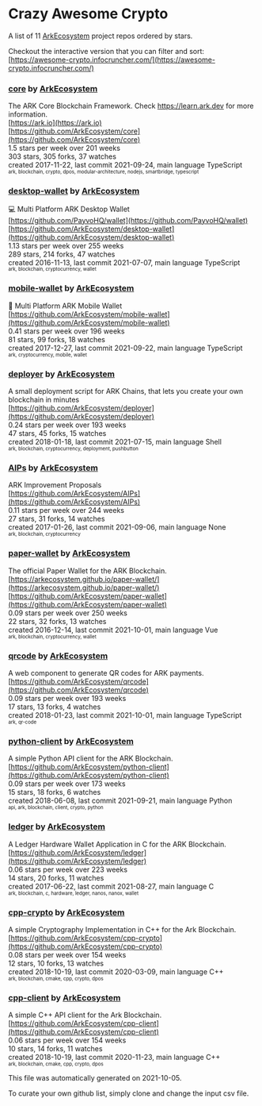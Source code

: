 # Crazy Awesome Crypto
A list of 11 [ArkEcosystem](https://github.com/ArkEcosystem) project repos ordered by stars.  

Checkout the interactive version that you can filter and sort: 
[https://awesome-crypto.infocruncher.com/](https://awesome-crypto.infocruncher.com/)  


### [core](https://github.com/ArkEcosystem/core) by [ArkEcosystem](https://github.com/ArkEcosystem)  
The ARK Core Blockchain Framework. Check https://learn.ark.dev for more information.  
[https://ark.io](https://ark.io)  
[https://github.com/ArkEcosystem/core](https://github.com/ArkEcosystem/core)  
1.5 stars per week over 201 weeks  
303 stars, 305 forks, 37 watches  
created 2017-11-22, last commit 2021-09-24, main language TypeScript  
<sub><sup>ark, blockchain, crypto, dpos, modular-architecture, nodejs, smartbridge, typescript</sup></sub>


### [desktop-wallet](https://github.com/ArkEcosystem/desktop-wallet) by [ArkEcosystem](https://github.com/ArkEcosystem)  
:computer: Multi Platform ARK Desktop Wallet  
[https://github.com/PayvoHQ/wallet](https://github.com/PayvoHQ/wallet)  
[https://github.com/ArkEcosystem/desktop-wallet](https://github.com/ArkEcosystem/desktop-wallet)  
1.13 stars per week over 255 weeks  
289 stars, 214 forks, 47 watches  
created 2016-11-13, last commit 2021-07-07, main language TypeScript  
<sub><sup>ark, blockchain, cryptocurrency, wallet</sup></sub>


### [mobile-wallet](https://github.com/ArkEcosystem/mobile-wallet) by [ArkEcosystem](https://github.com/ArkEcosystem)  
📲 Multi Platform ARK Mobile Wallet  
[https://github.com/ArkEcosystem/mobile-wallet](https://github.com/ArkEcosystem/mobile-wallet)  
0.41 stars per week over 196 weeks  
81 stars, 99 forks, 18 watches  
created 2017-12-27, last commit 2021-09-22, main language TypeScript  
<sub><sup>ark, cryptocurrency, mobile, wallet</sup></sub>


### [deployer](https://github.com/ArkEcosystem/deployer) by [ArkEcosystem](https://github.com/ArkEcosystem)  
A small deployment script for ARK Chains, that lets you create your own blockchain in minutes  
[https://github.com/ArkEcosystem/deployer](https://github.com/ArkEcosystem/deployer)  
0.24 stars per week over 193 weeks  
47 stars, 45 forks, 15 watches  
created 2018-01-18, last commit 2021-07-15, main language Shell  
<sub><sup>ark, blockchain, cryptocurrency, deployment, pushbutton</sup></sub>


### [AIPs](https://github.com/ArkEcosystem/AIPs) by [ArkEcosystem](https://github.com/ArkEcosystem)  
ARK Improvement Proposals  
[https://github.com/ArkEcosystem/AIPs](https://github.com/ArkEcosystem/AIPs)  
0.11 stars per week over 244 weeks  
27 stars, 31 forks, 14 watches  
created 2017-01-26, last commit 2021-09-06, main language None  
<sub><sup>ark, blockchain, cryptocurrency</sup></sub>


### [paper-wallet](https://github.com/ArkEcosystem/paper-wallet) by [ArkEcosystem](https://github.com/ArkEcosystem)  
The official Paper Wallet for the ARK Blockchain.  
[https://arkecosystem.github.io/paper-wallet/](https://arkecosystem.github.io/paper-wallet/)  
[https://github.com/ArkEcosystem/paper-wallet](https://github.com/ArkEcosystem/paper-wallet)  
0.09 stars per week over 250 weeks  
22 stars, 32 forks, 13 watches  
created 2016-12-14, last commit 2021-10-01, main language Vue  
<sub><sup>ark, blockchain, cryptocurrency, wallet</sup></sub>


### [qrcode](https://github.com/ArkEcosystem/qrcode) by [ArkEcosystem](https://github.com/ArkEcosystem)  
A web component to generate QR codes for ARK payments.  
[https://github.com/ArkEcosystem/qrcode](https://github.com/ArkEcosystem/qrcode)  
0.09 stars per week over 193 weeks  
17 stars, 13 forks, 4 watches  
created 2018-01-23, last commit 2021-10-01, main language TypeScript  
<sub><sup>ark, qr-code</sup></sub>


### [python-client](https://github.com/ArkEcosystem/python-client) by [ArkEcosystem](https://github.com/ArkEcosystem)  
A simple Python API client for the ARK Blockchain.  
[https://github.com/ArkEcosystem/python-client](https://github.com/ArkEcosystem/python-client)  
0.09 stars per week over 173 weeks  
15 stars, 18 forks, 6 watches  
created 2018-06-08, last commit 2021-09-21, main language Python  
<sub><sup>api, ark, blockchain, client, crypto, python</sup></sub>


### [ledger](https://github.com/ArkEcosystem/ledger) by [ArkEcosystem](https://github.com/ArkEcosystem)  
A Ledger Hardware Wallet Application in C for the ARK Blockchain.  
[https://github.com/ArkEcosystem/ledger](https://github.com/ArkEcosystem/ledger)  
0.06 stars per week over 223 weeks  
14 stars, 20 forks, 11 watches  
created 2017-06-22, last commit 2021-08-27, main language C  
<sub><sup>ark, blockchain, c, hardware, ledger, nanos, nanox, wallet</sup></sub>


### [cpp-crypto](https://github.com/ArkEcosystem/cpp-crypto) by [ArkEcosystem](https://github.com/ArkEcosystem)  
A simple Cryptography Implementation in C++ for the Ark Blockchain.  
[https://github.com/ArkEcosystem/cpp-crypto](https://github.com/ArkEcosystem/cpp-crypto)  
0.08 stars per week over 154 weeks  
12 stars, 10 forks, 13 watches  
created 2018-10-19, last commit 2020-03-09, main language C++  
<sub><sup>ark, blockchain, cmake, cpp, crypto, dpos</sup></sub>


### [cpp-client](https://github.com/ArkEcosystem/cpp-client) by [ArkEcosystem](https://github.com/ArkEcosystem)  
A simple C++ API client for the Ark Blockchain.  
[https://github.com/ArkEcosystem/cpp-client](https://github.com/ArkEcosystem/cpp-client)  
0.06 stars per week over 154 weeks  
10 stars, 14 forks, 11 watches  
created 2018-10-19, last commit 2020-11-23, main language C++  
<sub><sup>ark, blockchain, cmake, cpp, crypto, dpos</sup></sub>


This file was automatically generated on 2021-10-05.  

To curate your own github list, simply clone and change the input csv file.  